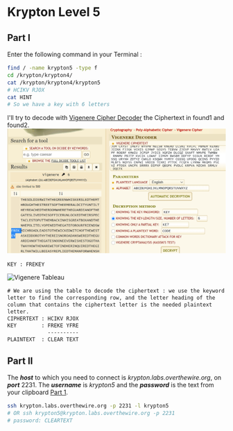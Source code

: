 # Krypton Level 5
## Part I
Enter the following command in your Terminal :

```bash
find / -name krypton5 -type f
cd /krypton/krypton4/
cat /krypton/krypton4/krypton5
# HCIKV RJOX
cat HINT
# So we have a key with 6 letters
```
I'll try to decode with [Vigenere Cipher Decoder](https://www.dcode.fr/vigenere-cipher) the Ciphertext in found1 and found2.
![Capture](https://github.com/Reda-BELHAJ/OverTheWire/blob/main/Krypton/Captures/Capture1.PNG)
```
KEY : FREKEY
```
![Vigenere Tableau](https://lh3.googleusercontent.com/proxy/V-dednrZkj8x3gXleQ4vZeQbF2E9GdwdhPDullckxhHSA1ELATqNVvQn84b9x9iXSfZpGQdltEsA-suEWkS9KDj_x4B5zrMw7RGAS4bK)
```
# We are using the table to decode the ciphertext : we use the keyword letter to find the corresponding row, and the letter heading of the column that contains the ciphertext letter is the needed plaintext letter. 
CIPHERTEXT : HCIKV RJOX
KEY        : FREKE YFRE
	         ----------
PLAINTEXT  : CLEAR TEXT
```
## Part II
The ***host*** to which you need to connect is *krypton.labs.overthewire.org*, on ***port*** 2231. The ***username*** is *krypton5* and the ***password*** is the text from your clipboard [Part 1](https://github.com/Reda-BELHAJ/OverTheWire/edit/main/Krypton/Level5.md#part-i).
```bash
ssh krypton.labs.overthewire.org -p 2231 -l krypton5
# OR ssh krypton5@krypton.labs.overthewire.org -p 2231
# password: CLEARTEXT
```
